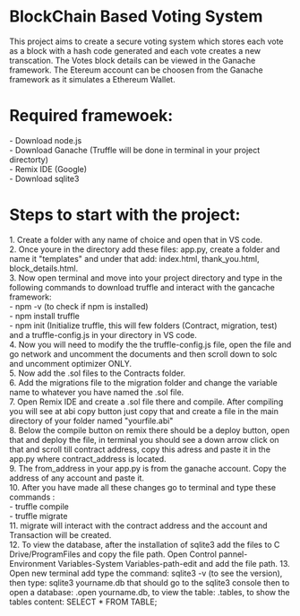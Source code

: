 <h1> BlockChain Based Voting System </h1>
This project aims to create a secure voting system which stores each vote as a block with a hash code generated and each vote creates a new transcation. 
The Votes block details can be viewed in the Ganache framework.
The Etereum account can be choosen from the Ganache framework as it simulates a Ethereum Wallet.

<h1>Required framewoek:</h1>
- Download node.js<br>
- Download Ganache (Truffle will be done in terminal in your project directorty)<br>
- Remix IDE (Google)<br>
- Download sqlite3 <br> 

<h1>Steps to start with the project:</h1>
1. Create a folder with any name of choice and open that in VS code.<br>
2. Once youre in the directory add these files: app.py, create a folder and name it "templates" and under that add: index.html, thank_you.html, block_details.html.<br>
3. Now open terminal and move into your project directory and type in the following commands to download truffle and interact with the gancache framework: <br>
       - npm -v (to check if npm is installed)<br>
       - npm install truffle<br>
       - npm init (Initialize truffle, this will few folders (Contract, migration, test) and a truffle-config.js in your directory in VS code.<br>
4. Now you will need to modify the the truffle-config.js file, open the file and go network and uncomment the documents and then scroll down to solc and uncomment optimizer ONLY.<br>
5. Now add the .sol files to the Contracts folder. <br>
6. Add the migrations file to the migration folder and change the variable name to whatever you have named the .sol file. <br>
7. Open Remix IDE and create a .sol file there and compile. After compiling you will see at abi copy button just copy that and create a file in the main directory of your folder named "yourfile.abi" <br>
8. Below the compile button on remix there should be a deploy button, open that and deploy the file, in terminal you should see a down arrow click on that and scroll till contract address, copy this adress and paste it in the app.py where contract_address is located.<br>
9. The from_address in your app.py is from the ganache account. Copy the address of any account and paste it.<br>
10. After you have made all these changes go to terminal and type these commands : <br>
        - truffle compile<br>
        - truffle migrate<br>
11. migrate will interact with the contract address and the account and Transaction will be created.<br>
12. To view the database, after the installation of sqlite3 add the files to C Drive/ProgramFiles and copy the file path. Open Control pannel-Environment Variables-System Variables-path-edit and add the file path.
13. Open new terminal add type the command: sqlite3 -v (to see the version), then type: sqlite3 yourname.db that should go to the sqlite3 console then to open a database: .open yourname.db, to view the table: .tables, to show the tables content: SELECT * FROM TABLE;
